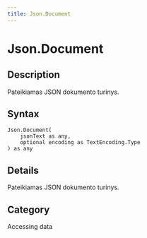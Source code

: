 ```yaml
---
title: Json.Document
---
```


# Json.Document


## Description

Pateikiamas JSON dokumento turinys.


## Syntax

```powerquery
Json.Document(
    jsonText as any,
    optional encoding as TextEncoding.Type
) as any
```


## Details

Pateikiamas JSON dokumento turinys.



## Category
Accessing data
